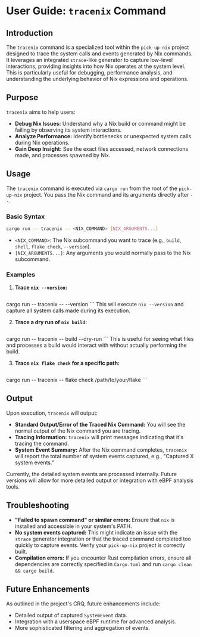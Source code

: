 # User Guide: `tracenix` Command

## Introduction

The `tracenix` command is a specialized tool within the `pick-up-nix` project designed to trace the system calls and events generated by Nix commands. It leverages an integrated `strace`-like generator to capture low-level interactions, providing insights into how Nix operates at the system level. This is particularly useful for debugging, performance analysis, and understanding the underlying behavior of Nix expressions and operations.

## Purpose

`tracenix` aims to help users:

*   **Debug Nix Issues:** Understand why a Nix build or command might be failing by observing its system interactions.
*   **Analyze Performance:** Identify bottlenecks or unexpected system calls during Nix operations.
*   **Gain Deep Insight:** See the exact files accessed, network connections made, and processes spawned by Nix.

## Usage

The `tracenix` command is executed via `cargo run` from the root of the `pick-up-nix` project. You pass the Nix command and its arguments directly after `--`.

### Basic Syntax

```bash
cargo run -- tracenix -- <NIX_COMMAND> [NIX_ARGUMENTS...]
```

*   `<NIX_COMMAND>`: The Nix subcommand you want to trace (e.g., `build`, `shell`, `flake check`, `--version`).
*   `[NIX_ARGUMENTS...]`: Any arguments you would normally pass to the Nix subcommand.

### Examples

1.  **Trace `nix --version`:**
    ```bash
cargo run -- tracenix -- --version
    ```
    This will execute `nix --version` and capture all system calls made during its execution.

2.  **Trace a dry run of `nix build`:**
    ```bash
cargo run -- tracenix -- build --dry-run
    ```
    This is useful for seeing what files and processes a build would interact with without actually performing the build.

3.  **Trace `nix flake check` for a specific path:**
    ```bash
cargo run -- tracenix -- flake check /path/to/your/flake
    ```

## Output

Upon execution, `tracenix` will output:

*   **Standard Output/Error of the Traced Nix Command:** You will see the normal output of the Nix command you are tracing.
*   **Tracing Information:** `tracenix` will print messages indicating that it's tracing the command.
*   **System Event Summary:** After the Nix command completes, `tracenix` will report the total number of system events captured, e.g., "Captured X system events."

Currently, the detailed system events are processed internally. Future versions will allow for more detailed output or integration with eBPF analysis tools.

## Troubleshooting

*   **"Failed to spawn command" or similar errors:** Ensure that `nix` is installed and accessible in your system's PATH.
*   **No system events captured:** This might indicate an issue with the `strace` generator integration or that the traced command completed too quickly to capture events. Verify your `pick-up-nix` project is correctly built.
*   **Compilation errors:** If you encounter Rust compilation errors, ensure all dependencies are correctly specified in `Cargo.toml` and run `cargo clean && cargo build`.

## Future Enhancements

As outlined in the project's CRQ, future enhancements include:

*   Detailed output of captured `SystemEvent` data.
*   Integration with a userspace eBPF runtime for advanced analysis.
*   More sophisticated filtering and aggregation of events.
